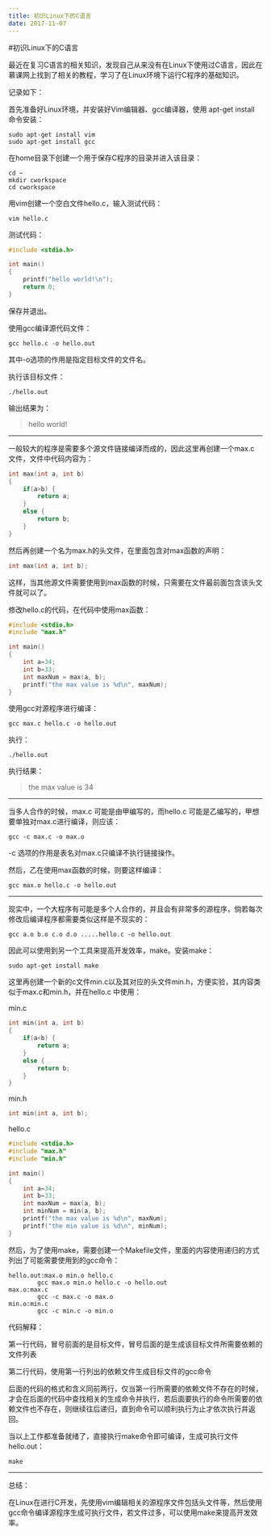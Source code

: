```yaml
---
title: 初识Linux下的C语言
date: 2017-11-07
---
```


#初识Linux下的C语言

最近在复习C语言的相关知识，发现自己从来没有在Linux下使用过C语言，因此在慕课网上找到了相关的教程，学习了在Linux环境下运行C程序的基础知识。

记录如下：

首先准备好Linux环境，并安装好Vim编辑器、gcc编译器，使用 apt-get install 命令安装：

```shell
sudo apt-get install vim
sudo apt-get install gcc
```

在home目录下创建一个用于保存C程序的目录并进入该目录：

```shell
cd ~
mkdir cworkspace
cd cworkspace
```

用vim创建一个空白文件hello.c，输入测试代码：

```shell
vim hello.c
```

测试代码：

```c
#include <stdio.h>

int main()
{
    printf("hello world!\n");
    return 0;
}
```

保存并退出。

使用gcc编译源代码文件：

```shell
gcc hello.c -o hello.out
```

其中-o选项的作用是指定目标文件的文件名。

执行该目标文件：

```shell
./hello.out
```

输出结果为：

> hello world!

---

一般较大的程序是需要多个源文件链接编译而成的，因此这里再创建一个max.c 文件，文件中代码内容为：

```c
int max(int a, int b)
{
    if(a>b) {
        return a;
    }
    else {
        return b;
    }
}
```

然后再创建一个名为max.h的头文件，在里面包含对max函数的声明：

```c
int max(int a, int b);
```

这样，当其他源文件需要使用到max函数的时候，只需要在文件最前面包含该头文件就可以了。

修改hello.c的代码，在代码中使用max函数：

```c
#include <stdio.h>
#include "max.h"

int main()
{
    int a=34;
    int b=33;
    int maxNum = max(a, b);
    printf("the max value is %d\n", maxNum);
}
```

使用gcc对源程序进行编译：

```shell
gcc max.c hello.c -o hello.out
```

执行：

```shell
./hello.out
```

执行结果：

> the max value is 34

---

当多人合作的时候，max.c 可能是由甲编写的，而hello.c 可能是乙编写的，甲想要单独对max.c进行编译，则应该：

```shell
gcc -c max.c -o max.o
```

-c 选项的作用是表名对max.c只编译不执行链接操作。

然后，乙在使用max函数的时候，则要这样编译：

```shell
gcc max.o hello.c -o hello.out
```

---

现实中，一个大程序有可能是多个人合作的，并且会有非常多的源程序，倘若每次修改后编译程序都需要类似这样是不现实的：

```shell
gcc a.o b.o c.o d.o .....hello.c -o hello.out
```

因此可以使用到另一个工具来提高开发效率，make。安装make：

```shell
sudo apt-get install make
```

这里再创建一个新的c文件min.c以及其对应的头文件min.h，方便实验，其内容类似于max.c和min.h，并在hello.c 中使用：

min.c
```c
int min(int a, int b)
{
    if(a<b) {
        return a;
    }
    else {
        return b;
    }
}
```

min.h
```c
int min(int a, int b);
```

hello.c
```c
#include <stdio.h>
#include "max.h"
#include "min.h"

int main()
{
    int a=34;
    int b=33;
    int maxNum = max(a, b);
    int minNum = min(a, b);
    printf("the max value is %d\n", maxNum);
    printf("the min value is %d\n", minNum);
}
```

然后，为了使用make，需要创建一个Makefile文件，里面的内容使用递归的方式列出了可能需要使用到的gcc命令：

```shell
hello.out:max.o min.o hello.c
        gcc max.o min.o hello.c -o hello.out
max.o:max.c
        gcc -c max.c -o max.o
min.o:min.c
        gcc -c min.c -o min.o
```

代码解释：

第一行代码，冒号前面的是目标文件，冒号后面的是生成该目标文件所需要依赖的文件列表

第二行代码，使用第一行列出的依赖文件生成目标文件的gcc命令

后面的代码的格式和含义同前两行，仅当第一行所需要的依赖文件不存在的时候，才会在后面的代码中查找相关的生成命令并执行，若后面要执行的命令所需要的依赖文件也不存在，则继续往后递归，直到命令可以顺利执行为止才依次执行并返回。

当以上工作都准备就绪了，直接执行make命令即可编译，生成可执行文件hello.out：

```shell
make
```
---

总结：

在Linux在进行C开发，先使用vim编辑相关的源程序文件包括头文件等，然后使用gcc命令编译源程序生成可执行文件，若文件过多，可以使用make来提高开发效率。